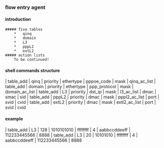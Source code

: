 ### flow entry agent
#### introduction
    ##### five tables
        *   qinq
        *   domain
        *   L3
        *   pppL2
        *   extL2
    ##### action lists
        To be continued!
#### shell commands structure

| table_add | qinq   | priority | ethertype  | pppoe_code   | mask          | qinq_ac_list
| table_add | domain | priority | ethertype  | ppp_protocol | mask          | domain_ac_list
| table_add | L3     | priority | dst_ip     | mask         | l3_ac_list    | dmac           | smac         | sid
| table_add | pppL2  | priority | dmac       | mask         | pppl2_ac_list | port           | svid         | cvid
| table_add | extL2  | priority | dmac       | mask         | extl2_ac_list | port           | svid         | cvid

#### example
| table_add | L3     | 128      | 1010101010 | ffffffff     | 4             | aabbccddeeff   | 112233445566 | 8888
| table_add | L3     | 20       | 10101010   | ffffffff     | 4             | aabbccddeeff   | 112233445566 | 8888


